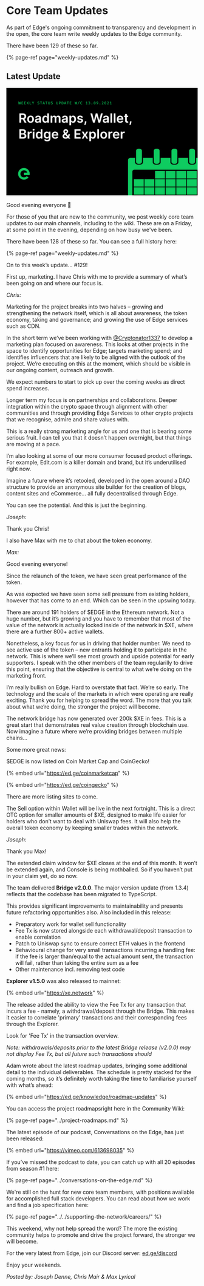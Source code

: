 # Core Team Updates

As part of Edge's ongoing commitment to transparency and development in the open, the core team write weekly updates to the Edge community.

There have been 129 of these so far.

{% page-ref page="weekly-updates.md" %}

## Latest Update

![](../../.gitbook/assets/weeklyupdate130921.png)

Good evening everyone 👋

For those of you that are new to the community, we post weekly core team updates to our main channels, including to the wiki. These are on a Friday, at some point in the evening, depending on how busy we've been.

There have been 128 of these so far. You can see a full history here:

{% page-ref page="weekly-updates.md" %}

On to this week’s update… \#129!

First up, marketing. I have Chris with me to provide a summary of what’s been going on and where our focus is.

_Chris:_

Marketing for the project breaks into two halves – growing and strengthening the network itself, which is all about awareness, the token economy, taking and governance; and growing the use of Edge services such as CDN.

In the short term we’ve been working with [@Cryptonator1337](https://twitter.com/@Cryptonator1337) to develop a marketing plan focused on awareness. This looks at other projects in the space to identify opportunities for Edge; targets marketing spend; and identifies influencers that are likely to be aligned with the outlook of the project. We’re executing on this at the moment, which should be visible in our ongoing content, outreach and growth.

We expect numbers to start to pick up over the coming weeks as direct spend increases.

Longer term my focus is on partnerships and collaborations. Deeper integration within the crypto space through alignment with other communities and through providing Edge Services to other crypto projects that we recognise, admire and share values with.

This is a really strong marketing angle for us and one that is bearing some serious fruit. I can tell you that it doesn’t happen overnight, but that things are moving at a pace.

I’m also looking at some of our more consumer focused product offerings. For example, Edit.com is a killer domain and brand, but it’s underutilised right now.

Imagine a future where it’s retooled, developed in the open around a DAO structure to provide an anonymous site builder for the creation of blogs, content sites and eCommerce… all fully decentralised through Edge.

You can see the potential. And this is just the beginning.

_Joseph:_

Thank you Chris!

I also have Max with me to chat about the token economy.

_Max:_

Good evening everyone!

Since the relaunch of the token, we have seen great performance of the token.

As was expected we have seen some sell pressure from existing holders, however that has come to an end. Which can be seen in the upswing today.

There are around 191 holders of $EDGE in the Ethereum network. Not a huge number, but it’s growing and you have to remember that most of the value of the network is actually locked inside of the network in $XE, where there are a further 800+ active wallets.

Nonetheless, a key focus for us in driving that holder number. We need to see active use of the token – new entrants holding it to participate in the network. This is where we’ll see most growth and upside potential for early supporters. I speak with the other members of the team regularilly to drive this point, ensuring that the objective is central to what we’re doing on the marketing front.

I’m really bullish on Edge. Hard to overstate that fact. We’re so early. The technology and the scale of the markets in which were operating are really exciting. Thank you for helping to spread the word. The more that you talk about what we’re doing, the stronger the project will become.

The network bridge has now generated over 200k $XE in fees. This is a great start that demonstrates real value creation through blockchain use. Now imagine a future where we’re providing bridges between multiple chains...

Some more great news:

$EDGE is now listed on Coin Market Cap and CoinGecko!

{% embed url="https://ed.ge/coinmarketcap" %}

{% embed url="https://ed.ge/coingecko" %}

There are more listing sites to come.

The Sell option within Wallet will be live in the next fortnight. This is a direct OTC option for smaller amounts of $XE, designed to make life easier for holders who don’t want to deal with Uniswap fees. It will also help the overall token economy by keeping smaller trades within the network.

_Joseph:_

Thank you Max!

The extended claim window for $XE closes at the end of this month. It won’t be extended again, and Console is being mothballed. So if you haven’t put in your claim yet, do so now.

The team delivered **Bridge v2.0.0**. The major version update \(from 1.3.4\) reflects that the codebase has been migrated to TypeScript.

This provides significant improvements to maintainability and presents future refactoring opportunities also. Also included in this release:

* Preparatory work for wallet sell functionality
* Fee Tx is now stored alongside each withdrawal/deposit transaction to enable correlation
* Patch to Uniswap sync to ensure correct ETH values in the frontend
* Behavioural change for very small transactions incurring a handling fee: if the fee is larger than/equal to the actual amount sent, the transaction will fail, rather than taking the entire sum as a fee
* Other maintenance incl. removing test code

**Explorer v1.5.0** was also released to mainnet:

{% embed url="https://xe.network" %}

The release added the ability to view the Fee Tx for any transaction that incurs a fee - namely, a withdrawal/deposit through the Bridge. This makes it easier to correlate 'primary' transactions and their corresponding fees through the Explorer.

Look for 'Fee Tx' in the transaction overview.

_Note: withdrawals/deposits prior to the latest Bridge release \(v2.0.0\) may not display Fee Tx, but all future such transactions should_

Adam wrote about the latest roadmap updates, bringing some additional detail to the individual deliverables. The schedule is pretty stacked for the coming months, so it’s definitely worth taking the time to familiarise yourself with what’s ahead:

{% embed url="https://ed.ge/knowledge/roadmap-updates" %}

You can access the project roadmapsright here in the Community Wiki:

{% page-ref page="../project-roadmaps.md" %}

The latest episode of our podcast, Conversations on the Edge, has just been released:

{% embed url="https://vimeo.com/613698035" %}

If you’ve missed the podcast to date, you can catch up with all 20 episodes from season \#1 here:

{% page-ref page="../conversations-on-the-edge.md" %}

We're still on the hunt for new core team members, with positions available for accomplished full stack developers. You can read about how we work and find a job specification here:

{% page-ref page="../../supporting-the-network/careers/" %}

This weekend, why not help spread the word? The more the existing community helps to promote and drive the project forward, the stronger we will become.

For the very latest from Edge, join our Discord server: [ed.ge/discord](https://ed.ge/discord)

Enjoy your weekends.

_Posted by: Joseph Denne, Chris Mair & Max Lyrical_

